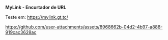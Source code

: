**MyLink - Encurtador de URL**

Teste em: https://mylink.gt.tc/

https://github.com/user-attachments/assets/8968662b-04d2-4b97-a888-919cac3628ac










